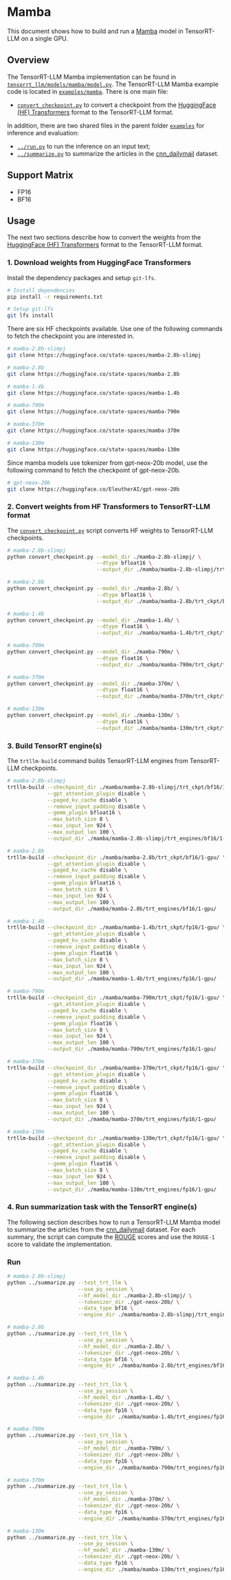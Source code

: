 # Mamba

This document shows how to build and run a [Mamba](https://github.com/state-spaces/mamba) model in TensorRT-LLM on a single GPU.

## Overview

The TensorRT-LLM Mamba implementation can be found in [`tensorrt_llm/models/mamba/model.py`](../../tensorrt_llm/models/mamba/model.py). The TensorRT-LLM Mamba example code is located in [`examples/mamba`](./). There is one main file:

* [`convert_checkpoint.py`](./convert_checkpoint.py) to convert a checkpoint from the [HuggingFace (HF) Transformers](https://github.com/huggingface/transformers) format to the TensorRT-LLM format.

In addition, there are two shared files in the parent folder [`examples`](../) for inference and evaluation:

* [`../run.py`](../run.py) to run the inference on an input text;
* [`../summarize.py`](../summarize.py) to summarize the articles in the [cnn_dailymail](https://huggingface.co/datasets/cnn_dailymail) dataset.


## Support Matrix
  * FP16
  * BF16

## Usage

The next two sections describe how to convert the weights from the [HuggingFace (HF) Transformers](https://github.com/huggingface/transformers)
format to the TensorRT-LLM format.

### 1. Download weights from HuggingFace Transformers

Install the dependency packages and setup `git-lfs`.

```bash
# Install dependencies
pip install -r requirements.txt

# Setup git-lfs
git lfs install
```

There are six HF checkpoints available. Use one of the following commands to fetch the checkpoint you are interested in.

```bash
# mamba-2.8b-slimpj
git clone https://huggingface.co/state-spaces/mamba-2.8b-slimpj

# mamba-2.8b
git clone https://huggingface.co/state-spaces/mamba-2.8b

# mamba-1.4b
git clone https://huggingface.co/state-spaces/mamba-1.4b

# mamba-790m
git clone https://huggingface.co/state-spaces/mamba-790m

# mamba-370m
git clone https://huggingface.co/state-spaces/mamba-370m

# mamba-130m
git clone https://huggingface.co/state-spaces/mamba-130m
```

Since mamba models use tokenizer from gpt-neox-20b model, use the following command to fetch the checkpoint of gpt-neox-20b.

```bash
# gpt-neox-20b
git clone https://huggingface.co/EleutherAI/gpt-neox-20b
```

### 2. Convert weights from HF Transformers to TensorRT-LLM format
The [`convert_checkpoint.py`](./convert_checkpoint.py) script converts HF weights to TensorRT-LLM checkpoints.

```bash
# mamba-2.8b-slimpj
python convert_checkpoint.py --model_dir ./mamba-2.8b-slimpj/ \
                             --dtype bfloat16 \
                             --output_dir ./mamba/mamba-2.8b-slimpj/trt_ckpt/bf16/1-gpu/

# mamba-2.8b
python convert_checkpoint.py --model_dir ./mamba-2.8b/ \
                             --dtype bfloat16 \
                             --output_dir ./mamba/mamba-2.8b/trt_ckpt/bf16/1-gpu/

# mamba-1.4b
python convert_checkpoint.py --model_dir ./mamba-1.4b/ \
                             --dtype float16 \
                             --output_dir ./mamba/mamba-1.4b/trt_ckpt/fp16/1-gpu/

# mamba-790m
python convert_checkpoint.py --model_dir ./mamba-790m/ \
                             --dtype float16 \
                             --output_dir ./mamba/mamba-790m/trt_ckpt/fp16/1-gpu/

# mamba-370m
python convert_checkpoint.py --model_dir ./mamba-370m/ \
                             --dtype float16 \
                             --output_dir ./mamba/mamba-370m/trt_ckpt/fp16/1-gpu/

# mamba-130m
python convert_checkpoint.py --model_dir ./mamba-130m/ \
                             --dtype float16 \
                             --output_dir ./mamba/mamba-130m/trt_ckpt/fp16/1-gpu/
```

### 3. Build TensorRT engine(s)
The `trtllm-build` command builds TensorRT-LLM engines from TensorRT-LLM checkpoints.

```bash
# mamba-2.8b-slimpj
trtllm-build --checkpoint_dir ./mamba/mamba-2.8b-slimpj/trt_ckpt/bf16/1-gpu/ \
             --gpt_attention_plugin disable \
             --paged_kv_cache disable \
             --remove_input_padding disable \
             --gemm_plugin bfloat16 \
             --max_batch_size 8 \
             --max_input_len 924 \
             --max_output_len 100 \
             --output_dir ./mamba/mamba-2.8b-slimpj/trt_engines/bf16/1-gpu/

# mamba-2.8b
trtllm-build --checkpoint_dir ./mamba/mamba-2.8b/trt_ckpt/bf16/1-gpu/ \
             --gpt_attention_plugin disable \
             --paged_kv_cache disable \
             --remove_input_padding disable \
             --gemm_plugin bfloat16 \
             --max_batch_size 8 \
             --max_input_len 924 \
             --max_output_len 100 \
             --output_dir ./mamba/mamba-2.8b/trt_engines/bf16/1-gpu/

# mamba-1.4b
trtllm-build --checkpoint_dir ./mamba/mamba-1.4b/trt_ckpt/fp16/1-gpu/ \
             --gpt_attention_plugin disable \
             --paged_kv_cache disable \
             --remove_input_padding disable \
             --gemm_plugin float16 \
             --max_batch_size 8 \
             --max_input_len 924 \
             --max_output_len 100 \
             --output_dir ./mamba/mamba-1.4b/trt_engines/fp16/1-gpu/

# mamba-790m
trtllm-build --checkpoint_dir ./mamba/mamba-790m/trt_ckpt/fp16/1-gpu/ \
             --gpt_attention_plugin disable \
             --paged_kv_cache disable \
             --remove_input_padding disable \
             --gemm_plugin float16 \
             --max_batch_size 8 \
             --max_input_len 924 \
             --max_output_len 100 \
             --output_dir ./mamba/mamba-790m/trt_engines/fp16/1-gpu/

# mamba-370m
trtllm-build --checkpoint_dir ./mamba/mamba-370m/trt_ckpt/fp16/1-gpu/ \
             --gpt_attention_plugin disable \
             --paged_kv_cache disable \
             --remove_input_padding disable \
             --gemm_plugin float16 \
             --max_batch_size 8 \
             --max_input_len 924 \
             --max_output_len 100 \
             --output_dir ./mamba/mamba-370m/trt_engines/fp16/1-gpu/

# mamba-130m
trtllm-build --checkpoint_dir ./mamba/mamba-130m/trt_ckpt/fp16/1-gpu/ \
             --gpt_attention_plugin disable \
             --paged_kv_cache disable \
             --remove_input_padding disable \
             --gemm_plugin float16 \
             --max_batch_size 8 \
             --max_input_len 924 \
             --max_output_len 100 \
             --output_dir ./mamba/mamba-130m/trt_engines/fp16/1-gpu/
```

### 4. Run summarization task with the TensorRT engine(s)

The following section describes how to run a TensorRT-LLM Mamba model to summarize the articles from the
[cnn_dailymail](https://huggingface.co/datasets/cnn_dailymail) dataset. For each summary, the script can compute the
[ROUGE](https://en.wikipedia.org/wiki/ROUGE_(metric)) scores and use the `ROUGE-1` score to validate the implementation.

### Run
```bash
# mamba-2.8b-slimpj
python ../summarize.py --test_trt_llm \
                       --use_py_session \
                       --hf_model_dir ./mamba-2.8b-slimpj/ \
                       --tokenizer_dir ./gpt-neox-20b/ \
                       --data_type bf16 \
                       --engine_dir ./mamba/mamba-2.8b-slimpj/trt_engines/bf16/1-gpu/

# mamba-2.8b
python ../summarize.py --test_trt_llm \
                       --use_py_session \
                       --hf_model_dir ./mamba-2.8b/ \
                       --tokenizer_dir ./gpt-neox-20b/ \
                       --data_type bf16 \
                       --engine_dir ./mamba/mamba-2.8b/trt_engines/bf16/1-gpu/

# mamba-1.4b
python ../summarize.py --test_trt_llm \
                       --use_py_session \
                       --hf_model_dir ./mamba-1.4b/ \
                       --tokenizer_dir ./gpt-neox-20b/ \
                       --data_type fp16 \
                       --engine_dir ./mamba/mamba-1.4b/trt_engines/fp16/1-gpu/

# mamba-790m
python ../summarize.py --test_trt_llm \
                       --use_py_session \
                       --hf_model_dir ./mamba-790m/ \
                       --tokenizer_dir ./gpt-neox-20b/ \
                       --data_type fp16 \
                       --engine_dir ./mamba/mamba-790m/trt_engines/fp16/1-gpu/

# mamba-370m
python ../summarize.py --test_trt_llm \
                       --use_py_session \
                       --hf_model_dir ./mamba-370m/ \
                       --tokenizer_dir ./gpt-neox-20b/ \
                       --data_type fp16 \
                       --engine_dir ./mamba/mamba-370m/trt_engines/fp16/1-gpu/

# mamba-130m
python ../summarize.py --test_trt_llm \
                       --use_py_session \
                       --hf_model_dir ./mamba-130m/ \
                       --tokenizer_dir ./gpt-neox-20b/ \
                       --data_type fp16 \
                       --engine_dir ./mamba/mamba-130m/trt_engines/fp16/1-gpu/
```

